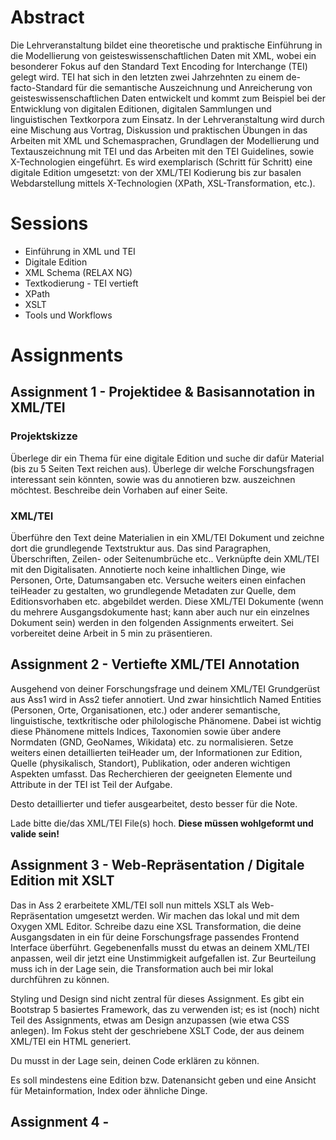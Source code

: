 # Abstract

Die Lehrveranstaltung bildet eine theoretische und praktische Einführung in die Modellierung von geisteswissenschaftlichen Daten mit XML, wobei ein besonderer Fokus auf den Standard Text Encoding for Interchange (TEI) gelegt wird. TEI hat sich in den letzten zwei Jahrzehnten zu einem de-facto-Standard für die semantische Auszeichnung und Anreicherung von geisteswissenschaftlichen Daten entwickelt und kommt zum Beispiel bei der Entwicklung von digitalen Editionen, digitalen Sammlungen und linguistischen Textkorpora zum Einsatz.
In der Lehrveranstaltung wird durch eine Mischung aus Vortrag, Diskussion und praktischen Übungen in das Arbeiten mit XML und Schemasprachen, Grundlagen der Modellierung und Textauszeichnung mit TEI und das Arbeiten mit den TEI Guidelines, sowie X-Technologien eingeführt. Es wird exemplarisch (Schritt für Schritt) eine digitale Edition umgesetzt: von der XML/TEI Kodierung bis zur basalen Webdarstellung mittels X-Technologien (XPath, XSL-Transformation, etc.).

# Sessions

* Einführung in XML und TEI
* Digitale Edition
* XML Schema (RELAX NG)
* Textkodierung - TEI vertieft
* XPath
* XSLT
* Tools und Workflows

# Assignments

## Assignment 1 - Projektidee & Basisannotation in XML/TEI

### Projektskizze 

Überlege dir ein Thema für eine digitale Edition und suche dir dafür Material (bis zu 5 Seiten Text reichen aus). Überlege dir welche Forschungsfragen interessant sein könnten, sowie was du annotieren bzw. auszeichnen möchtest. Beschreibe dein Vorhaben auf einer Seite. 

### XML/TEI  

Überführe den Text deine Materialien in ein XML/TEI Dokument und zeichne dort die grundlegende Textstruktur aus. Das sind Paragraphen, Überschriften, Zeilen- oder Seitenumbrüche etc.. Verknüpfte dein XML/TEI mit den Digitalisaten. Annotierte noch keine inhaltlichen Dinge, wie Personen, Orte, Datumsangaben etc. Versuche weiters einen einfachen teiHeader zu gestalten, wo grundlegende Metadaten zur Quelle, dem Editionsvorhaben etc. abgebildet werden. Diese XML/TEI Dokumente (wenn du mehrere Ausgangsdokumente hast; kann aber auch nur ein einzelnes Dokument sein) werden in den folgenden Assignments erweitert. Sei vorbereitet deine Arbeit in 5 min zu präsentieren.

## Assignment 2 - Vertiefte XML/TEI Annotation

Ausgehend von deiner Forschungsfrage und deinem XML/TEI Grundgerüst aus Ass1 wird in Ass2 tiefer annotiert. Und zwar hinsichtlich Named Entities (Personen, Orte, Organisationen, etc.) oder anderer semantische, linguistische, textkritische oder philologische Phänomene. Dabei ist wichtig diese Phänomene mittels Indices, Taxonomien sowie über andere Normdaten (GND, GeoNames, Wikidata) etc. zu normalisieren. Setze weiters einen detaillierten teiHeader um, der Informationen zur Edition, Quelle (physikalisch, Standort), Publikation, oder anderen wichtigen Aspekten umfasst. Das Recherchieren der geeigneten Elemente und Attribute in der TEI ist Teil der Aufgabe.  

Desto detaillierter und tiefer ausgearbeitet, desto besser für die Note.  

Lade bitte die/das XML/TEI File(s) hoch. **Diese müssen wohlgeformt und valide sein!**

## Assignment 3 - Web-Repräsentation / Digitale Edition mit XSLT

Das in Ass 2 erarbeitete XML/TEI soll nun mittels XSLT als Web-Repräsentation umgesetzt werden. Wir machen das lokal und mit dem Oxygen XML Editor. Schreibe dazu eine XSL Transformation, die deine Ausgangsdaten in ein für deine Forschungsfrage passendes Frontend Interface überführt. Gegebenenfalls musst du etwas an deinem XML/TEI anpassen, weil dir jetzt eine Unstimmigkeit aufgefallen ist. Zur Beurteilung muss ich in der Lage sein, die Transformation auch bei mir lokal durchführen zu können.

Styling und Design sind nicht zentral für dieses Assignment. Es gibt ein Bootstrap 5 basiertes Framework, das zu verwenden ist; es ist (noch) nicht Teil des Assignments, etwas am Design anzupassen (wie etwa CSS anlegen). Im Fokus steht der geschriebene XSLT Code, der aus deinem XML/TEI ein HTML generiert.

Du musst in der Lage sein, deinen Code erklären zu können.

Es soll mindestens eine Edition bzw. Datenansicht geben und eine Ansicht für Metainformation, Index oder ähnliche Dinge.

## Assignment 4 - 
